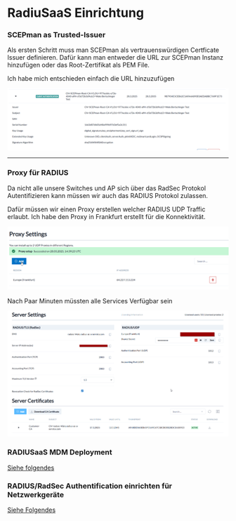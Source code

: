# RadiuSaaS Einrichtung

### SCEPman as Trusted-Issuer

Als ersten Schritt muss man SCEPman als vertrauenswürdigen Certficate Issuer definieren. Dafür kann man entweder die URL zur SCEPman Instanz hinzufügen oder das Root-Zertifikat als PEM File.

Ich habe mich entschieden einfach die URL hinzuzufügen

![alt text](image-11.png)

---

### Proxy für RADIUS

Da nicht alle unsere Switches und AP sich über das RadSec Protokol Autentifizieren kann müssen wir auch das RADIUS Protokol zulassen.

Dafür müssen wir einen Proxy erstellen welcher RADIUS UDP Traffic erlaubt.
Ich habe den Proxy in Frankfurt erstellt für die Konnektivität.

![alt text](image-12.png)

Nach Paar Minuten müssten alle Services Verfügbar sein

![alt text](image-13.png)

### RADIUSaaS MDM Deployment

[Siehe folgendes](https://gitlab.com/semester_21/Modul-300/-/blob/main/Cloud-%20PKI%20+%20Authentification/Intune-Policies.md?ref_type=heads)

### RADIUS/RadSec Authentification einrichten für Netzwerkgeräte

[Siehe Folgendes](https://gitlab.com/semester_21/Modul-300/-/blob/main/Cloud-%20PKI%20+%20Authentification/Meraki-Radius-config.md?ref_type=heads)